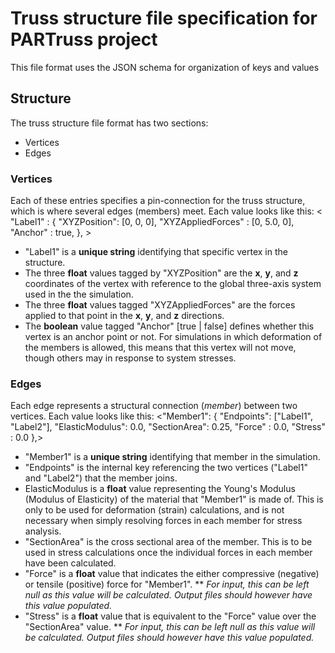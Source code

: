# Truss structure file specification for PARTruss project
This file format uses the JSON schema for organization of keys and values

## Structure
The truss structure file format has two sections:
* Vertices
* Edges

### Vertices
Each of these entries specifies a pin-connection for the truss structure, which is where several edges (members) meet. Each value looks like this:
<
		"Label1" : {
			"XYZPosition": [0, 0, 0],
			"XYZAppliedForces" : [0, 5.0, 0],
			"Anchor" : true,
		},
		>
* "Label1" is a __unique string__ identifying that specific vertex in the structure.
* The three __float__ values tagged by "XYZPosition" are the __x__, __y__, and __z__ coordinates of the vertex with reference to the global three-axis system used in the the simulation.
* The three __float__ values tagged "XYZAppliedForces" are the forces applied to that point in the __x__, __y__, and __z__ directions.
* The __boolean__ value tagged "Anchor" [true | false] defines whether this vertex is an anchor point or not. For simulations in which deformation of the members is allowed, this means that this vertex will not move, though others may in response to system stresses.

### Edges
Each edge represents a structural connection (_member_) between two vertices. Each value looks like this:
<"Member1": {
			"Endpoints": ["Label1", "Label2"],
			"ElasticModulus": 0.0,
			"SectionArea": 0.25,
			"Force" : 0.0,
			"Stress" : 0.0
		},>
* "Member1" is a __unique string__ identifying that member in the simulation.
* "Endpoints" is the internal key referencing the two vertices ("Label1" and "Label2") that the member joins.
* ElasticModulus is a __float__ value representing the Young's Modulus (Modulus of Elasticity) of the material that "Member1" is made of. This is only to be used for deformation (strain) calculations, and is not necessary when simply resolving forces in each member for stress analysis.
* "SectionArea" is the cross sectional area of the member. This is to be used in stress calculations once the individual forces in each member have been calculated.
* "Force" is a __float__ value that indicates the either compressive (negative) or tensile (positive) force for "Member1". 
** _For input, this can be left null as this value will be calculated. Output files should however have this value populated._
* "Stress" is a __float__ value that is equivalent to the "Force" value over the "SectionArea" value. 
** _For input, this can be left null as this value will be calculated. Output files should however have this value populated._
